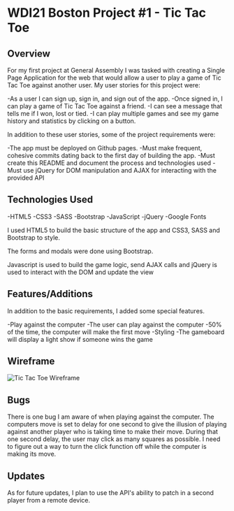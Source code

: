# WDI21 Boston Project \#1 - Tic Tac Toe

## Overview

For my first project at General Assembly I was tasked with creating a Single
Page Application for the web that would allow a user to play a game of Tic Tac
Toe against another user.  My user stories for this project were:

-As a user I can sign up, sign in, and sign out of the app.
-Once signed in, I can play a game of Tic Tac Toe against a friend.
-I can see a message that tells me if I won, lost or tied.
-I can play multiple games and see my game history and statistics by clicking
 on a button.

In addition to these user stories, some of the project requirements were:

-The app must be deployed on Github pages.
-Must make frequent, cohesive commits dating back to the first day of building the app.
-Must create this README and document the process and technologies used
-Must use jQuery for DOM manipulation and AJAX for interacting with the provided API

## Technologies Used

-HTML5
-CSS3
-SASS
-Bootstrap
-JavaScript
-jQuery
-Google Fonts

I used HTML5 to build the basic structure of the app and CSS3, SASS and Bootstrap to style.

The forms and modals were done using Bootstrap.

Javascript is used to build the game logic, send AJAX calls and jQuery is used to interact with the DOM and update the view

## Features/Additions

In addition to the basic requirements, I added some special features.

-Play against the computer
  -The user can play against the computer
  -50% of the time, the computer will make the first move
-Styling
  -The gameboard will display a light show if someone wins the game

  ## Wireframe
![Tic Tac Toe Wireframe](https://c1.staticflickr.com/5/4555/38186861432_20845afb1a_z.jpg)

## Bugs

There is one bug I am aware of when playing against the computer.  The computers move is set to delay for one second to give the illusion of playing against another player who is taking time to make their move.  During that one second delay, the user may click as many squares as possible.  I need to figure out a way to turn the click function off while the computer is making its move.

## Updates
As for future updates, I plan to use the API's ability to patch in a second player from a remote device.
